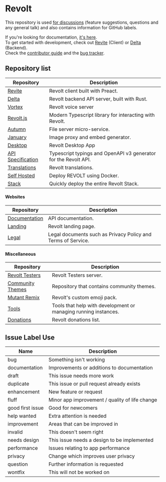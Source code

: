 # Revolt

This repository is used [for discussions](https://github.com/revoltchat/revolt/discussions) (feature suggestions, questions and any general talk) and also contains information for GitHub labels.

If you're looking for documentation, [it's here](https://developers.revolt.chat). \
To get started with development, check out [Revite](https://github.com/revoltchat/revite) (Client) or [Delta](https://github.com/revoltchat/delta) (Backend). \
Check the [contributor guide](https://developers.revolt.chat/contributing) and the [bug tracker](https://github.com/orgs/revoltchat/projects/1).

## Repository list

Repository                                                          | Description
-----------                                                         | ------------
[Revite](https://github.com/revoltchat/revite)                      | Revolt client built with Preact.
[Delta](https://github.com/revoltchat/delta)                        | Revolt backend API server, built with Rust.
[Vortex](https://github.com/revoltchat/vortex)                      | Revolt voice server
[Revolt.js](https://github.com/revoltchat/revolt.js)                | Modern Typescript library for interacting with Revolt.
[Autumn](https://github.com/revoltchat/autumn)                      | File server micro-service.
[January](https://github.com/revoltchat/january)                    | Image proxy and embed generator.
[Desktop](https://github.com/revoltchat/desktop)                    | Revolt Desktop App
[API Specification](https://github.com/revoltchat/api)              | Typescript typings and OpenAPI v3 generator for the Revolt API.
[Translations](https://github.com/revoltchat/translations)          | Revolt translations.
[Self Hosted](https://github.com/revoltchat/self-hosted)            | Deploy REVOLT using Docker.
[Stack](https://github.com/revoltchat/cli)                          | Quickly deploy the entire Revolt Stack.

#### Websites

Repository                                                          | Description
-----------                                                         | ------------
[Documentation](https://github.com/revoltchat/documentation)        | API documentation.
[Landing](https://github.com/revoltchat/revolt.chat)                | Revolt landing page.
[Legal](https://github.com/revoltchat/legal)                        | Legal documents such as Privacy Policy and Terms of Service.

#### Miscellaneous

Repository                                                          | Description
-----------                                                         | ------------
[Revolt Testers](https://app.revolt.chat/invite/Testers)            | Revolt Testers server.
[Community Themes](https://github.com/revoltchat/themes)            | Repository that contains community themes.
[Mutant Remix](https://gitlab.insrt.uk/revolt/mutant-remix)         | Revolt's custom emoji pack.
[Tools](https://gitlab.insrt.uk/revolt/tools)                       | Tools that help with development or managing running instances.
[Donations](https://gitlab.insrt.uk/revolt/donations)               | Revolt donations list.

## Issue Label Use

Name             | Description
-----------------|-------------
bug              | Something isn't working
documentation    | Improvements or additions to documentation
draft            | This issue needs more work
duplicate        | This issue or pull request already exists
enhancement      | New feature or request
fluff            | Minor app improvement / quality of life change
good first issue | Good for newcomers
help wanted      | Extra attention is needed
improvement      | Areas that can be improved in
invalid          | This doesn't seem right
needs design     | This issue needs a design to be implemented
performance      | Issues relating to app performance
privacy          | Change which improves user privacy
question         | Further information is requested
wontfix          | This will not be worked on

